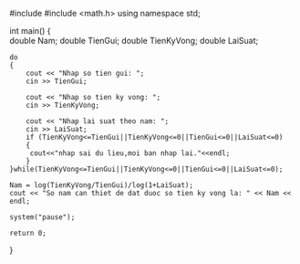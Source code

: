 #include <iostream>
#include <math.h>
using namespace std;

int main()
{	
    double Nam;
    double TienGui;
    double TienKyVong;
    double LaiSuat;
    
    do
    {
    	cout << "Nhap so tien gui: ";
    	cin >> TienGui;

    	cout << "Nhap so tien ky vong: ";
    	cin >> TienKyVong;

    	cout << "Nhap lai suat theo nam: ";
    	cin >> LaiSuat;
    	if (TienKyVong<=TienGui||TienKyVong<=0||TienGui<=0||LaiSuat<=0)
    	{
	     cout<<"nhap sai du lieu,moi ban nhap lai."<<endl;
    	}	
    }while(TienKyVong<=TienGui||TienKyVong<=0||TienGui<=0||LaiSuat<=0);
	
    Nam = log(TienKyVong/TienGui)/log(1+LaiSuat);
    cout << "So nam can thiet de dat duoc so tien ky vong la: " << Nam << endl;
    
    system("pause");
    
    return 0;
}
